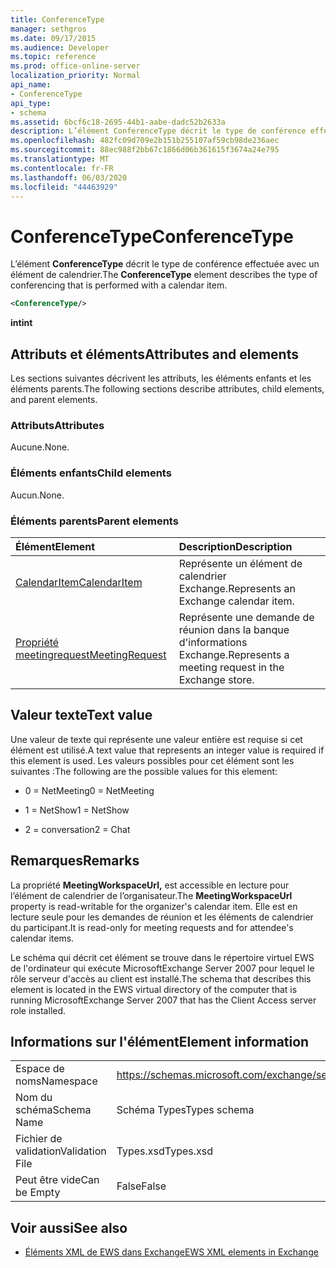 ```yaml
---
title: ConferenceType
manager: sethgros
ms.date: 09/17/2015
ms.audience: Developer
ms.topic: reference
ms.prod: office-online-server
localization_priority: Normal
api_name:
- ConferenceType
api_type:
- schema
ms.assetid: 6bcf6c18-2695-44b1-aabe-dadc52b2633a
description: L’élément ConferenceType décrit le type de conférence effectuée avec un élément de calendrier.
ms.openlocfilehash: 482fc09d709e2b151b255107af59cb98de236aec
ms.sourcegitcommit: 88ec988f2bb67c1866d06b361615f3674a24e795
ms.translationtype: MT
ms.contentlocale: fr-FR
ms.lasthandoff: 06/03/2020
ms.locfileid: "44463929"
---
```

# <a name="conferencetype"></a><span data-ttu-id="a376d-103">ConferenceType</span><span class="sxs-lookup"><span data-stu-id="a376d-103">ConferenceType</span></span>

<span data-ttu-id="a376d-104">L’élément **ConferenceType** décrit le type de conférence effectuée avec un élément de calendrier.</span><span class="sxs-lookup"><span data-stu-id="a376d-104">The **ConferenceType** element describes the type of conferencing that is performed with a calendar item.</span></span> 
  
```xml
<ConferenceType/>
```

 <span data-ttu-id="a376d-105">**int**</span><span class="sxs-lookup"><span data-stu-id="a376d-105">**int**</span></span>
## <a name="attributes-and-elements"></a><span data-ttu-id="a376d-106">Attributs et éléments</span><span class="sxs-lookup"><span data-stu-id="a376d-106">Attributes and elements</span></span>

<span data-ttu-id="a376d-107">Les sections suivantes décrivent les attributs, les éléments enfants et les éléments parents.</span><span class="sxs-lookup"><span data-stu-id="a376d-107">The following sections describe attributes, child elements, and parent elements.</span></span>
  
### <a name="attributes"></a><span data-ttu-id="a376d-108">Attributs</span><span class="sxs-lookup"><span data-stu-id="a376d-108">Attributes</span></span>

<span data-ttu-id="a376d-109">Aucune.</span><span class="sxs-lookup"><span data-stu-id="a376d-109">None.</span></span>
  
### <a name="child-elements"></a><span data-ttu-id="a376d-110">Éléments enfants</span><span class="sxs-lookup"><span data-stu-id="a376d-110">Child elements</span></span>

<span data-ttu-id="a376d-111">Aucun.</span><span class="sxs-lookup"><span data-stu-id="a376d-111">None.</span></span>
  
### <a name="parent-elements"></a><span data-ttu-id="a376d-112">Éléments parents</span><span class="sxs-lookup"><span data-stu-id="a376d-112">Parent elements</span></span>

|<span data-ttu-id="a376d-113">**Élément**</span><span class="sxs-lookup"><span data-stu-id="a376d-113">**Element**</span></span>|<span data-ttu-id="a376d-114">**Description**</span><span class="sxs-lookup"><span data-stu-id="a376d-114">**Description**</span></span>|
|:-----|:-----|
|[<span data-ttu-id="a376d-115">CalendarItem</span><span class="sxs-lookup"><span data-stu-id="a376d-115">CalendarItem</span></span>](calendaritem.md) <br/> |<span data-ttu-id="a376d-116">Représente un élément de calendrier Exchange.</span><span class="sxs-lookup"><span data-stu-id="a376d-116">Represents an Exchange calendar item.</span></span>  <br/> |
|[<span data-ttu-id="a376d-117">Propriété meetingrequest</span><span class="sxs-lookup"><span data-stu-id="a376d-117">MeetingRequest</span></span>](meetingrequest.md) <br/> |<span data-ttu-id="a376d-118">Représente une demande de réunion dans la banque d'informations Exchange.</span><span class="sxs-lookup"><span data-stu-id="a376d-118">Represents a meeting request in the Exchange store.</span></span>  <br/> |
   
## <a name="text-value"></a><span data-ttu-id="a376d-119">Valeur texte</span><span class="sxs-lookup"><span data-stu-id="a376d-119">Text value</span></span>

<span data-ttu-id="a376d-120">Une valeur de texte qui représente une valeur entière est requise si cet élément est utilisé.</span><span class="sxs-lookup"><span data-stu-id="a376d-120">A text value that represents an integer value is required if this element is used.</span></span> <span data-ttu-id="a376d-121">Les valeurs possibles pour cet élément sont les suivantes :</span><span class="sxs-lookup"><span data-stu-id="a376d-121">The following are the possible values for this element:</span></span>
  
- <span data-ttu-id="a376d-122">0 = NetMeeting</span><span class="sxs-lookup"><span data-stu-id="a376d-122">0 = NetMeeting</span></span>
    
- <span data-ttu-id="a376d-123">1 = NetShow</span><span class="sxs-lookup"><span data-stu-id="a376d-123">1 = NetShow</span></span>
    
- <span data-ttu-id="a376d-124">2 = conversation</span><span class="sxs-lookup"><span data-stu-id="a376d-124">2 = Chat</span></span>
    
## <a name="remarks"></a><span data-ttu-id="a376d-125">Remarques</span><span class="sxs-lookup"><span data-stu-id="a376d-125">Remarks</span></span>

<span data-ttu-id="a376d-126">La propriété **MeetingWorkspaceUrl,** est accessible en lecture pour l’élément de calendrier de l’organisateur.</span><span class="sxs-lookup"><span data-stu-id="a376d-126">The **MeetingWorkspaceUrl** property is read-writable for the organizer's calendar item.</span></span> <span data-ttu-id="a376d-127">Elle est en lecture seule pour les demandes de réunion et les éléments de calendrier du participant.</span><span class="sxs-lookup"><span data-stu-id="a376d-127">It is read-only for meeting requests and for attendee's calendar items.</span></span> 
  
<span data-ttu-id="a376d-128">Le schéma qui décrit cet élément se trouve dans le répertoire virtuel EWS de l'ordinateur qui exécute MicrosoftExchange Server 2007 pour lequel le rôle serveur d'accès au client est installé.</span><span class="sxs-lookup"><span data-stu-id="a376d-128">The schema that describes this element is located in the EWS virtual directory of the computer that is running MicrosoftExchange Server 2007 that has the Client Access server role installed.</span></span> 
  
## <a name="element-information"></a><span data-ttu-id="a376d-129">Informations sur l'élément</span><span class="sxs-lookup"><span data-stu-id="a376d-129">Element information</span></span>

|||
|:-----|:-----|
|<span data-ttu-id="a376d-130">Espace de noms</span><span class="sxs-lookup"><span data-stu-id="a376d-130">Namespace</span></span>  <br/> |https://schemas.microsoft.com/exchange/services/2006/types  <br/> |
|<span data-ttu-id="a376d-131">Nom du schéma</span><span class="sxs-lookup"><span data-stu-id="a376d-131">Schema Name</span></span>  <br/> |<span data-ttu-id="a376d-132">Schéma Types</span><span class="sxs-lookup"><span data-stu-id="a376d-132">Types schema</span></span>  <br/> |
|<span data-ttu-id="a376d-133">Fichier de validation</span><span class="sxs-lookup"><span data-stu-id="a376d-133">Validation File</span></span>  <br/> |<span data-ttu-id="a376d-134">Types.xsd</span><span class="sxs-lookup"><span data-stu-id="a376d-134">Types.xsd</span></span>  <br/> |
|<span data-ttu-id="a376d-135">Peut être vide</span><span class="sxs-lookup"><span data-stu-id="a376d-135">Can be Empty</span></span>  <br/> |<span data-ttu-id="a376d-136">False</span><span class="sxs-lookup"><span data-stu-id="a376d-136">False</span></span>  <br/> |
   
## <a name="see-also"></a><span data-ttu-id="a376d-137">Voir aussi</span><span class="sxs-lookup"><span data-stu-id="a376d-137">See also</span></span>



- [<span data-ttu-id="a376d-138">Éléments XML de EWS dans Exchange</span><span class="sxs-lookup"><span data-stu-id="a376d-138">EWS XML elements in Exchange</span></span>](ews-xml-elements-in-exchange.md)

